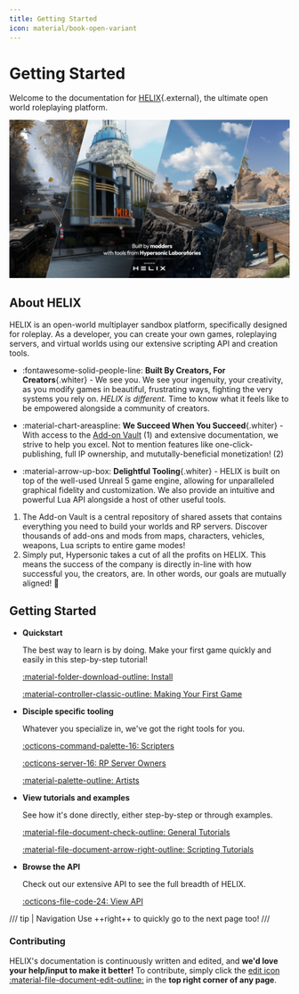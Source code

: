 ```yaml
---
title: Getting Started
icon: material/book-open-variant
---
```


# Getting Started

Welcome to the documentation for [HELIX](https://helixgame.com/){.external}, the ultimate open world roleplaying platform.

![Banner Image](../_images/getting_started/banner.png)

## About HELIX

HELIX is an open-world multiplayer sandbox platform, specifically designed for roleplay. As a developer, you can create your own games, roleplaying servers, and virtual worlds using our extensive scripting API and creation tools.

<div class="annotate" markdown>

- :fontawesome-solid-people-line: **Built By Creators, For Creators**{.whiter} - We see you. We see your ingenuity, your creativity, as you modify games in beautiful, frustrating ways, fighting the very systems you rely on. *HELIX is different.* Time to know what it feels like to be empowered alongside a community of creators.

- :material-chart-areaspline: **We Succeed When You Succeed**{.whiter} - With access to the [Add-on Vault](../tutorials/vault.md) (1) and extensive documentation, we strive to help you excel. Not to mention features like one-click-publishing, full IP ownership, and mututally-beneficial monetization! (2)

- :material-arrow-up-box: **Delightful Tooling**{.whiter} - HELIX is built on top of the well-used Unreal 5 game engine, allowing for unparalleled graphical fidelity and customization. We also provide an intuitive and powerful Lua API alongside a host of other useful tools.
</div>

1.  The Add-on Vault is a central repository of shared assets that contains
    everything you need to build your worlds and RP servers. Discover thousands of add-ons and mods from maps, characters, vehicles, weapons, Lua scripts to entire game modes!
2.  Simply put, Hypersonic takes a cut of all the profits on HELIX. This means
    the success of the company is directly in-line with how successful you, the creators, are. In other words, our goals are mutually aligned! :partying_face:

## Getting Started

<div class="grid cards" markdown>

-   __Quickstart__

    The best way to learn is by doing. Make your first game quickly and easily in this step-by-step tutorial!

    [:material-folder-download-outline: Install](install.md)

    [:material-controller-classic-outline: Making Your First Game](firstGame.md)

-   __Disciple specific tooling__

	Whatever you specialize in, we've got the right tools for you. 

    [:octicons-command-palette-16: Scripters](scripters.md)

    [:octicons-server-16: RP Server Owners](rpServerOwners.md)

    [:material-palette-outline: Artists](artists.md)
    
-   __View tutorials and examples__

    See how it's done directly, either step-by-step or through examples.

    [:material-file-document-check-outline: General Tutorials](../tutorials/index.md)

    [:material-file-document-arrow-right-outline: Scripting Tutorials](../scripting/index.md)

-   __Browse the API__

    Check out our extensive API to see the full breadth of HELIX.

    [:octicons-file-code-24: View API](../api/index.md)
</div>

/// tip |  Navigation
Use ++right++ to quickly go to the next page too!
///

### Contributing
HELIX's documentation is continuously written and edited, and **we'd love your help/input to make it better!** To contribute, simply click the <a href="#" title="Edit this page" class="md-icon">edit icon :material-file-document-edit-outline:</a> in the **top right corner of any page**.